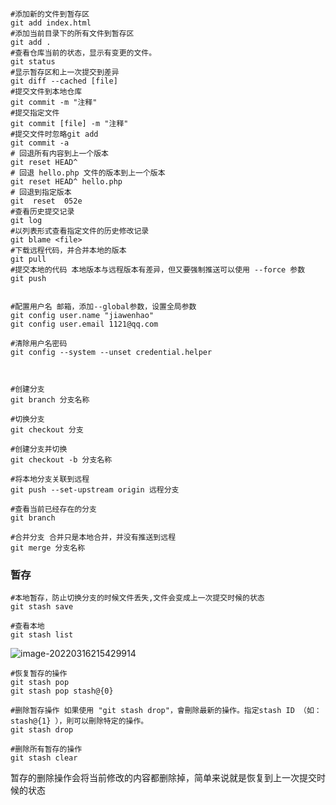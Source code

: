 ```shell
#添加新的文件到暂存区
git add index.html
#添加当前目录下的所有文件到暂存区
git add .
#查看仓库当前的状态，显示有变更的文件。
git status
#显示暂存区和上一次提交到差异
git diff --cached [file]
#提交文件到本地仓库
git commit -m "注释"
#提交指定文件
git commit [file] -m "注释"
#提交文件时忽略git add
git commit -a
# 回退所有内容到上一个版本  
git reset HEAD^       
# 回退 hello.php 文件的版本到上一个版本 
git reset HEAD^ hello.php   
# 回退到指定版本
git  reset  052e
#查看历史提交记录
git log 
#以列表形式查看指定文件的历史修改记录
git blame <file> 
#下载远程代码，并合并本地的版本
git pull
#提交本地的代码 本地版本与远程版本有差异，但又要强制推送可以使用 --force 参数
git push


#配置用户名 邮箱，添加--global参数，设置全局参数
git config user.name "jiawenhao"
git config user.email 1121@qq.com

#清除用户名密码
git config --system --unset credential.helper



#创建分支
git branch 分支名称

#切换分支
git checkout 分支

#创建分支并切换
git checkout -b 分支名称

#将本地分支关联到远程
git push --set-upstream origin 远程分支

#查看当前已经存在的分支
git branch

#合并分支 合并只是本地合并，并没有推送到远程
git merge 分支名称

```

### 暂存

```shell
#本地暂存，防止切换分支的时候文件丢失,文件会变成上一次提交时候的状态
git stash save

#查看本地
git stash list
```

![image-20220316215429914](https://images-1258301517.cos.ap-nanjing.myqcloud.com/images/202203162154955.png)

```shell
#恢复暂存的操作
git stash pop  
git stash pop stash@{0}
```

```shell
#删除暂存操作 如果使用 "git stash drop"，會刪除最新的操作。指定stash ID （如：stash@{1} ），則可以刪除特定的操作。
git stash drop

```

```shell
#删除所有暂存的操作
git stash clear
```

暂存的删除操作会将当前修改的内容都删除掉，简单来说就是恢复到上一次提交时候的状态
